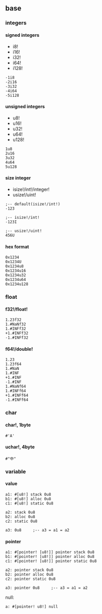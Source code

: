 ## base

### integers

#### signed integers

* i8!
* i16!
* i32!
* i64!
* i128!

```
-1i8
-2i16
-3i32
-4i64
-5i128
```

#### unsigned integers

* u8!
* u16!
* u32!
* u64!
* u128!

```
1u8
2u16
3u32
4u64
5u128
```

#### size integer

* isize!/int!/integer!
* usize!/uint!

```
;-- default(isize!/int!)
-123

;-- isize!/int!
-123I

;-- usize!/uint!
456U
```

#### hex format

```
0x1234
0x1234U
0x1234u8
0x1234u16
0x1234u32
0x1234u64
0x1234u128
```


### float

#### f32!/float!

```
1.23f32
1.#NaNf32
1.#INFf32
+1.#INFf32
-1.#INFf32
```

#### f64!/double!

```
1.23
1.23f64
1.#NaN
1.#INF
+1.#INF
-1.#INF
1.#NaNf64
1.#INFf64
+1.#INFf64
-1.#INFf64
```

### char

#### char!, 1byte

```
#'A'
```

#### uchar!, 4byte

```
#"中"
```

### variable

#### value

```
a1: #[u8!] stack 0u8
b1: #[u8!] alloc 0u8
c1: #[u8!] static 0u8

a2: stack 0u8
b2: alloc 0u8
c2: static 0u8

a3: 0u8		;-- a3 = a1 = a2
```

#### pointer

```
a1: #[pointer! [u8!]] pointer stack 0u8
b1: #[pointer! [u8!]] pointer alloc 0u8
c1: #[pointer! [u8!]] pointer static 0u8

a2: pointer stack 0u8
b2: pointer alloc 0u8
c2: pointer static 0u8

a3: pointer 0u8		;-- a3 = a1 = a2
```

null:

```
a: #[pointer! u8!] null
```